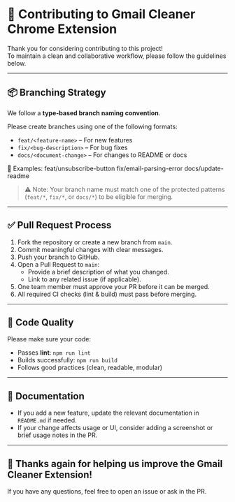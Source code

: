 # 🧩 Contributing to Gmail Cleaner Chrome Extension

Thank you for considering contributing to this project!  
To maintain a clean and collaborative workflow, please follow the guidelines below.

---

## 📦 Branching Strategy

We follow a **type-based branch naming convention**.

Please create branches using one of the following formats:

- `feat/<feature-name>` – For new features  
- `fix/<bug-description>` – For bug fixes  
- `docs/<document-change>` – For changes to README or docs

🔸 Examples:
feat/unsubscribe-button
fix/email-parsing-error
docs/update-readme


> ⚠️ Note: Your branch name must match one of the protected patterns (`feat/*`, `fix/*`, or `docs/*`) to be eligible for merging.

---

## ✅ Pull Request Process

1. Fork the repository or create a new branch from `main`.
2. Commit meaningful changes with clear messages.
3. Push your branch to GitHub.
4. Open a Pull Request to `main`:
   - Provide a brief description of what you changed.
   - Link to any related issue (if applicable).
5. One team member must approve your PR before it can be merged.
6. All required CI checks (lint & build) must pass before merging.

---

## 🧪 Code Quality

Please make sure your code:

- Passes **lint**: `npm run lint`
- Builds successfully: `npm run build`
- Follows good practices (clean, readable, modular)

---

## 📄 Documentation

- If you add a new feature, update the relevant documentation in `README.md` if needed.
- If your change affects usage or UI, consider adding a screenshot or brief usage notes in the PR.

---

## 🙏 Thanks again for helping us improve the Gmail Cleaner Extension!

If you have any questions, feel free to open an issue or ask in the PR.
